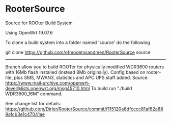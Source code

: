 # RooterSource
Source for ROOter Build System

Using OpenWrt 19.07.6

To clone a build system into a folder named 'source'
do the following

git clone https://github.com/ofmodemsandmen/RooterSource source

-------------------------------------------------------------------------------------------------------------------------------------

Branch allow you to build ROOTer for physically modified WDR3600 routers with 16Mb flash installed (instead 8Mb originally). Config based on rooter-lite, plus SMS, MWAN3, statistics and APC UPS staff added.
Source: https://www.mail-archive.com/openwrt-devel@lists.openwrt.org/msg45710.html
To build run "./build WDR3600_16M" command.

See change list for details: https://github.com/Dirler/RooterSource/commit/f115120a6dfcccc81af62a889afcb3e1c47041ae
